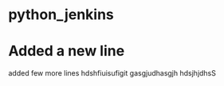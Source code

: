 # python_jenkins
# Added a new line 
added few more lines 
hdshfiuisufigit 
gasgjudhasgjh
hdsjhjdhsS
